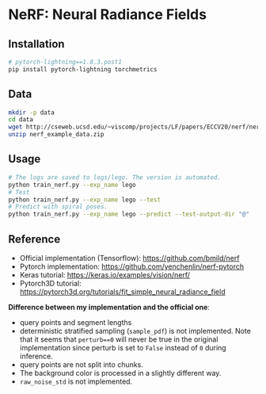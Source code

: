 # NeRF: Neural Radiance Fields

## Installation

```bash
# pytorch-lightning==1.8.3.post1
pip install pytorch-lightning torchmetrics
```

## Data

```bash
mkdir -p data
cd data
wget http://cseweb.ucsd.edu/~viscomp/projects/LF/papers/ECCV20/nerf/nerf_example_data.zip
unzip nerf_example_data.zip
```

## Usage

```bash
# The logs are saved to logs/lego. The version is automated.
python train_nerf.py --exp_name lego
# Test
python train_nerf.py --exp_name lego --test
# Predict with spiral poses.
python train_nerf.py --exp_name lego --predict --test-output-dir "@"
```

## Reference

- Official implementation (Tensorflow): <https://github.com/bmild/nerf>
- Pytorch implementation: <https://github.com/yenchenlin/nerf-pytorch>
- Keras tutorial: <https://keras.io/examples/vision/nerf/>
- Pytorch3D tutorial: <https://pytorch3d.org/tutorials/fit_simple_neural_radiance_field>

**Difference between my implementation and the official one**:

- query points and segment lengths
- deterministic stratified sampling (`sample_pdf`) is not implemented. Note that it seems that `perturb==0` will never be true in the original implementation since perturb is set to `False` instead of `0` during inference.
- query points are not split into chunks.
- The background color is processed in a slightly different way.
- `raw_noise_std` is not implemented.
